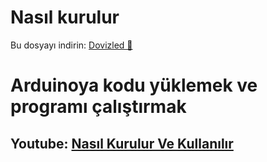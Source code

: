 
# Nasıl kurulur

Bu dosyayı indirin: [Dovizled 🔰](https://github.com/24FeiFei1/dovizled/archive/refs/heads/main.zip)

# Arduinoya kodu yüklemek ve programı çalıştırmak

## Youtube: [Nasıl Kurulur Ve Kullanılır](https://youtu.be/Mi-DN1sPI9o)
